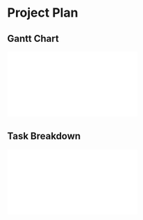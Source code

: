 # Project Plan  

## Gantt Chart  

![](media/MIMS_Project_Plan_FINAL_Gantt.pdf)  

## Task Breakdown  

![](media/MIMS_Project_Plan_FINAL_Tasks.pdf)    
